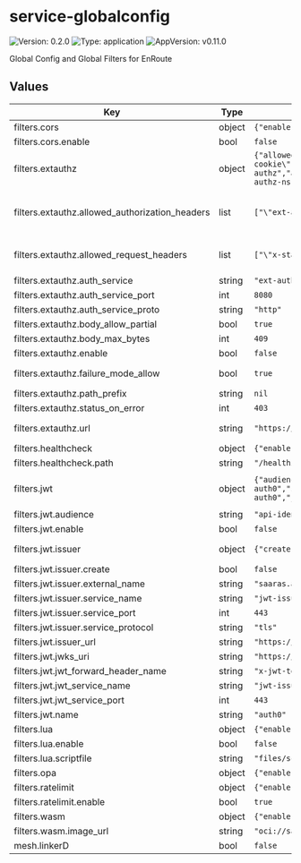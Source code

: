 # service-globalconfig

![Version: 0.2.0](https://img.shields.io/badge/Version-0.2.0-informational?style=flat-square) ![Type: application](https://img.shields.io/badge/Type-application-informational?style=flat-square) ![AppVersion: v0.11.0](https://img.shields.io/badge/AppVersion-v0.11.0-informational?style=flat-square)

Global Config and Global Filters for EnRoute

## Values

| Key | Type | Default | Description |
|-----|------|---------|-------------|
| filters.cors | object | `{"enable":false}` | cors filter configuration |
| filters.cors.enable | bool | `false` | when enabled, global cors filter config is created |
| filters.extauthz | object | `{"allowed_authorization_headers":["\"ext-authz-example-header\"","\"x-auth-accountId\"","\"x-auth-userId\"","\"x-auth-userId\""],"allowed_request_headers":["\"x-stamp\"","\"requested-status\"","\"x_forwarded_for\"","\"requested-cookie\""],"auth_service":"ext-authz","auth_service_port":8080,"auth_service_proto":"http","body_allow_partial":true,"body_max_bytes":409,"enable":false,"failure_mode_allow":true,"pack_raw_bytes":false,"path_prefix":null,"status_on_error":403,"timeout":10,"url":"https://ext-authz-ns.ext-auth:8443"}` | ext_authz filter configuration https://www.envoyproxy.io/docs/envoy/latest/configuration/http/http_filters/ext_authz_filter#config-http-filters-ext-authz |
| filters.extauthz.allowed_authorization_headers | list | `["\"ext-authz-example-header\"","\"x-auth-accountId\"","\"x-auth-userId\"","\"x-auth-userId\""]` | list of response headers from auth service that are forwarded to upstream https://www.envoyproxy.io/docs/envoy/latest/api-v3/extensions/filters/http/ext_authz/v3/ext_authz.proto.html#envoy-v3-api-field-extensions-filters-http-ext-authz-v3-authorizationresponse-allowed-upstream-headers |
| filters.extauthz.allowed_request_headers | list | `["\"x-stamp\"","\"requested-status\"","\"x_forwarded_for\"","\"requested-cookie\""]` | a list of allowed request headers may be supplied https://www.envoyproxy.io/docs/envoy/latest/api-v3/extensions/filters/http/ext_authz/v3/ext_authz.proto.html#envoy-v3-api-field-extensions-filters-http-ext-authz-v3-authorizationrequest-allowed-headers |
| filters.extauthz.auth_service | string | `"ext-authz"` | unused, use url field |
| filters.extauthz.auth_service_port | int | `8080` | unused, use url field |
| filters.extauthz.auth_service_proto | string | `"http"` | valid values are (http or grpc), used to communicate with external auth service |
| filters.extauthz.body_allow_partial | bool | `true` | invoke auth filter when maximum bytes are reached |
| filters.extauthz.body_max_bytes | int | `409` | defines the maximum bytes that will be buffered for this filter, else returns 413 |
| filters.extauthz.enable | bool | `false` | when enabled, global ext_authz filter config is installed |
| filters.extauthz.failure_mode_allow | bool | `true` | when set, requests are allowed to upstream even when there is a failure to communicate with external auth service |
| filters.extauthz.path_prefix | string | `nil` | prepend path value when sending requests to external authorization service |
| filters.extauthz.status_on_error | int | `403` | http status to return when network error in reaching external auth service |
| filters.extauthz.url | string | `"https://ext-authz-ns.ext-auth:8443"` | URL to reach external authz service Uses the form <scheme>://<namespace>.<service-name>:<service-port> scheme can be grpc or https, if no port is specified, port 443 is used for https |
| filters.healthcheck | object | `{"enable":false,"path":"/healthz"}` | HealthCheck filter configuration |
| filters.healthcheck.path | string | `"/healthz"` | Path on which healthchecks can be performed |
| filters.jwt | object | `{"audience":"api-identifier","enable":false,"issuer":{"create":false,"external_name":"saaras.auth0.com","service_name":"jwt-issuer-auth0","service_port":443,"service_protocol":"tls"},"issuer_url":"https://saaras.auth0.com/","jwks_uri":"https://saaras.auth0.com/.well-known/jwks.json","jwt_forward_header_name":"x-jwt-token","jwt_service_name":"jwt-issuer-auth0","jwt_service_port":443,"name":"auth0"}` | jwt filter configuration https://www.envoyproxy.io/docs/envoy/latest/configuration/http/http_filters/jwt_authn_filter#config-http-filters-jwt-authn |
| filters.jwt.audience | string | `"api-identifier"` | audience allowed to access |
| filters.jwt.enable | bool | `false` | when enabled, global jwt filter config is installed |
| filters.jwt.issuer | object | `{"create":false,"external_name":"saaras.auth0.com","service_name":"jwt-issuer-auth0","service_port":443,"service_protocol":"tls"}` | Issuer service created to access JWT provider These settings are used to create an ExternalName service |
| filters.jwt.issuer.create | bool | `false` | Create ExternalName issuer service |
| filters.jwt.issuer.external_name | string | `"saaras.auth0.com"` | DNS of external service |
| filters.jwt.issuer.service_name | string | `"jwt-issuer-auth0"` | name of ExternalName issuer service |
| filters.jwt.issuer.service_port | int | `443` | port for ExternalName issuer service |
| filters.jwt.issuer.service_protocol | string | `"tls"` | protocol used to communicate with external service |
| filters.jwt.issuer_url | string | `"https://saaras.auth0.com/"` | JWT issuer URL, the principal that issued the JWT, usually a URL or an email address |
| filters.jwt.jwks_uri | string | `"https://saaras.auth0.com/.well-known/jwks.json"` | JWKS provider URI to reach provider |
| filters.jwt.jwt_forward_header_name | string | `"x-jwt-token"` | Header name in which the JWT token is forwarded to upstream |
| filters.jwt.jwt_service_name | string | `"jwt-issuer-auth0"` | Service name used to access the JWKS provider |
| filters.jwt.jwt_service_port | int | `443` | Port used to access the JWKS provider |
| filters.jwt.name | string | `"auth0"` | Name of JWKS provider |
| filters.lua | object | `{"enable":false,"scriptfile":"files/script.lua"}` | lua filter configuration |
| filters.lua.enable | bool | `false` | when enabled, a lua filter is installed with basic script |
| filters.lua.scriptfile | string | `"files/script.lua"` | not used |
| filters.opa | object | `{"enable":false}` | OPA filter configuration |
| filters.ratelimit | object | `{"enable":true}` | Rate Limit engine config |
| filters.ratelimit.enable | bool | `true` | when enabled, Rate Limit engine global config is created |
| filters.wasm | object | `{"enable":false,"image_url":"oci://saarasio/vvx-json"}` | wasm filter configuration |
| filters.wasm.image_url | string | `"oci://saarasio/vvx-json"` | url to remote oci image that has a wasm plugin packaged in it |
| mesh.linkerD | bool | `false` |  |

